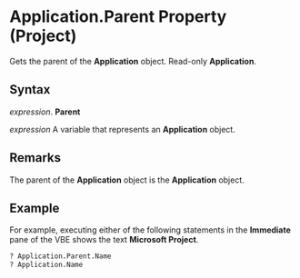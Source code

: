 
# Application.Parent Property (Project)

Gets the parent of the  **Application** object. Read-only **Application**.


## Syntax

 _expression_. **Parent**

 _expression_ A variable that represents an **Application** object.


## Remarks

The parent of the  **Application** object is the **Application** object.


## Example

For example, executing either of the following statements in the  **Immediate** pane of the VBE shows the text **Microsoft Project**.


```vb
? Application.Parent.Name 
? Application.Name
```

